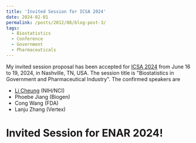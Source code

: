 ```yaml
---
title: 'Invited Session for ICSA 2024'
date: 2024-02-01
permalink: /posts/2012/08/blog-post-3/
tags:
  - Biostatistics
  - Conference
  - Government
  - Pharmaceuticals
---
```


My invited session proposal has been accepted for [ICSA 2024](https://symposium2024.icsa.org/) from June 16 to 19, 2024, in Nashville, TN, USA. 
The session title is "Biostatistics in Government and Pharmaceutical Industry". The confirmed speakers are
- [Li Cheung](https://dceg.cancer.gov/about/staff-directory/cheung-li) (NIH/NCI)
- Phoebe Jiang (Biogen)
- Cong Wang (FDA)
- Lanju Zhang (Vertex)


Invited Session for ENAR 2024!
=====
